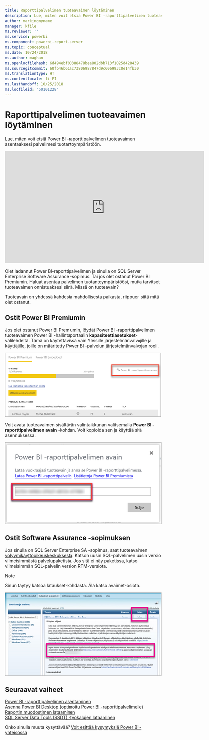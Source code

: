 ```yaml
---
title: Raporttipalvelimen tuoteavaimen löytäminen
description: Lue, miten voit etsiä Power BI -raporttipalvelimen tuoteavaimen asentaaksesi palvelimesi tuotantoympäristöön.
author: markingmyname
manager: kfile
ms.reviewer: ''
ms.service: powerbi
ms.component: powerbi-report-server
ms.topic: conceptual
ms.date: 10/24/2018
ms.author: maghan
ms.openlocfilehash: 6d494ebf00388478bea802dbb713f1025d428439
ms.sourcegitcommit: 60fb46b61ac73806987847d9c606993c0e14fb30
ms.translationtype: HT
ms.contentlocale: fi-FI
ms.lasthandoff: 10/25/2018
ms.locfileid: "50101228"
---
```

# <a name="how-to-find-your-report-server-product-key"></a>Raporttipalvelimen tuoteavaimen löytäminen
Lue, miten voit etsiä Power BI -raporttipalvelimen tuoteavaimen asentaaksesi palvelimesi tuotantoympäristöön.

<iframe width="640" height="360" src="https://www.youtube.com/embed/6CQnf-NGtpU?rel=0&amp;showinfo=0" frameborder="0" allowfullscreen></iframe>

Olet ladannut Power BI-raporttipalvelimen ja sinulla on SQL Server Enterprise Software Assurance -sopimus. Tai jos olet ostanut Power BI Premiumin. Haluat asentaa palvelimen tuotantoympäristöösi, mutta tarvitset tuoteavaimen onnistuaksesi siinä. Missä on tuoteavain? 

Tuoteavain on yhdessä kahdesta mahdollisesta paikasta, riippuen siitä mitä olet ostanut.

## <a name="purchased-power-bi-premium"></a>Ostit Power BI Premiumin
Jos olet ostanut Power BI Premiumin, löydät Power BI -raporttipalvelimen tuoteavaimen Power BI -hallintaportaalin **kapasiteettiasetukset**-välilehdeltä. Tämä on käytettävissä vain Yleisille järjestelmänvalvojille ja käyttäjille, joille on määritetty Power BI -palvelun järjestelmänvalvojan rooli.

![Power BI -raporttipalvelimen avain Premiumin asetuksissa](media/find-product-key/pbirs-product-key.png)

Voit avata tuoteavaimen sisältävän valintaikkunan valitsemalla **Power BI -raporttipalvelimen avain** -kohdan. Voit kopioida sen ja käyttää sitä asennuksessa.

![Power BI -raporttipalvelimen tuoteavain](media/find-product-key/pbirs-product-key-dialog.png)

## <a name="purchased-software-assurance-agreement"></a>Ostit Software Assurance -sopimuksen
Jos sinulla on SQL Server Enterprise SA -sopimus, saat tuoteavaimen [volyymikäyttöoikeuskeskuksesta](https://www.microsoft.com/Licensing/servicecenter/). Katson uusin SQL-palvelimen uusin versio viimeisimmästä palvelupaketista. Jos sitä ei näy paketissa, katso viimeisimmän SQL-palvelin version RTM-versiota.

> [!NOTE]
> Sinun täytyy katsoa lataukset-kohdasta. Älä katso avaimet-osiota.
> 
> 

![](media/find-product-key/vlsc-download.png "Volyymikäyttöoikeuspalvelukeskus")

## <a name="next-steps"></a>Seuraavat vaiheet
[Power BI -raporttipalvelimen asentaminen](install-report-server.md)  
[Asenna Power BI Desktop (optimoitu Power BI -raporttipalvelimelle)](install-powerbi-desktop.md)  
[Raportin muodostimen lataaminen](https://www.microsoft.com/download/details.aspx?id=53613)  
[SQL Server Data Tools (SSDT) -työkalujen lataaminen](http://go.microsoft.com/fwlink/?LinkID=616714)

Onko sinulla muuta kysyttävää? [Voit esittää kysymyksiä Power BI -yhteisössä](https://community.powerbi.com/)

